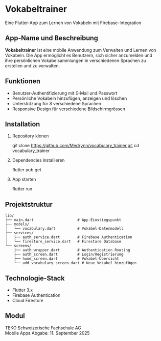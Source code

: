 # Vokabeltrainer

Eine Flutter-App zum Lernen von Vokabeln mit Firebase-Integration

## App-Name und Beschreibung

**Vokabeltrainer** ist eine mobile Anwendung zum Verwalten und Lernen von Vokabeln. Die App ermöglicht es Benutzern, sich sicher anzumelden und ihre persönlichen Vokabelsammlungen in verschiedenen Sprachen zu erstellen und zu verwalten.

## Funktionen

- Benutzer-Authentifizierung mit E-Mail und Passwort
- Persönliche Vokabeln hinzufügen, anzeigen und löschen
- Unterstützung für 8 verschiedene Sprachen
- Responsive Design für verschiedene Bildschirmgrössen

## Installation

1. Repository klonen

    git clone https://github.com/Medrynn/vocabulary_trainer.git
    cd vocabulary_trainer

2. Dependencies installieren

    flutter pub get

3. App starten

    flutter run


## Projektstruktur

    lib/
    ├── main.dart                    # App-Einstiegspunkt
    ├── models/
    │   └── vocabulary.dart          # Vokabel-Datenmodell
    ├── services/
    │   ├── auth_service.dart        # Firebase Authentication
    │   └── firestore_service.dart   # Firestore Database
    └── screens/
        ├── auth_wrapper.dart        # Authentication Routing
        ├── auth_screen.dart         # Login/Registrierung
        ├── home_screen.dart         # Vokabel-Übersicht
        └── add_vocabulary_screen.dart # Neue Vokabel hinzufügen

## Technologie-Stack

- Flutter 3.x
- Firebase Authentication
- Cloud Firestore

## Modul

TEKO Schweizerische Fachschule AG  
Mobile Apps
Abgabe: 11. September 2025